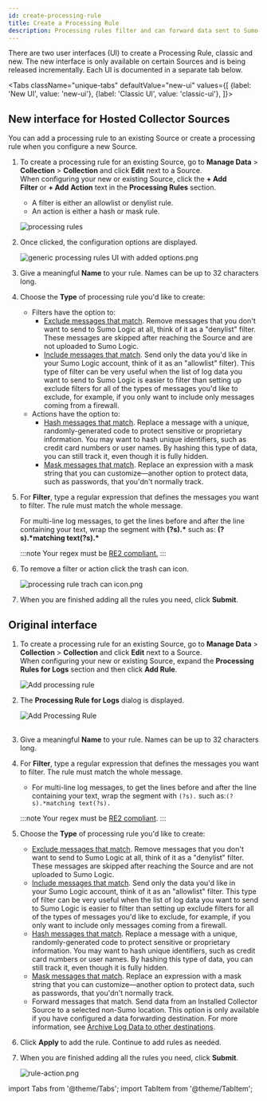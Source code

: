 ```yaml
---
id: create-processing-rule
title: Create a Processing Rule
description: Processing rules filter and can forward data sent to Sumo Logic from a Source.
---
```


There are two user interfaces (UI) to create a Processing Rule, classic and new. The new interface is only available on certain Sources and is being released incrementally. Each UI is documented in a separate tab below.

<Tabs
  className="unique-tabs"
  defaultValue="new-ui"
  values={[
    {label: 'New UI', value: 'new-ui'},
    {label: 'Classic UI', value: 'classic-ui'},
  ]}>

<TabItem value="new-ui">

## New interface for Hosted Collector Sources

You can add a processing rule to an existing Source or create a processing rule when you configure a new Source.

1. To create a processing rule for an existing Source, go to **Manage Data** > **Collection** > **Collection** and click **Edit** next to a Source. When configuring your new or existing Source, click the **\+ Add Filter** or **\+ Add** **Action** text in the **Processing Rules** section. 

    * A filter is either an allowlist or denylist rule.
    * An action is either a hash or mask rule.

    ![processing rules](/img/collector/processing-rules/create-a-processing-rule/processing-rules.png)
1. Once clicked, the configuration options are displayed.

    ![generic processing rules UI with added options.png](/img/collector/processing-rules/create-a-processing-rule/generic_processing_rules_UI_with_added_options.png)

1. Give a meaningful **Name** to your rule. Names can be up to 32 characters long.
1. Choose the **Type** of processing rule you'd like to create:
    * Filters have the option to:
        * [Exclude messages that match](include-and-exclude-rules.md). Remove messages that you don't want to send to Sumo Logic at all, think of it as a "denylist" filter. These messages are skipped after reaching the Source and are not uploaded to Sumo Logic.
        * [Include messages that match](include-and-exclude-rules.md). Send only the data you'd like in your Sumo Logic account, think of it as an "allowlist" filter). This type of filter can be very useful when the list of log data you want to send to Sumo Logic is easier to filter than setting up exclude filters for all of the types of messages you'd like to exclude, for example, if you only want to include only messages coming from a firewall.
    * Actions have the option to:
        * [Hash messages that match](hash-rules.md). Replace a message with a unique, randomly-generated code to protect sensitive or proprietary information. You may want to hash unique identifiers, such as credit card numbers or user names. By hashing this type of data, you can still track it, even though it is fully hidden.
        * [Mask messages that match](mask-rules.md). Replace an expression with a mask string that you can customize—another option to protect data, such as passwords, that you'dn't normally track.
1. For **Filter**, type a regular expression that defines the messages you want to filter. The rule must match the whole message.

    For multi-line log messages, to get the lines before and after the line containing your text, wrap the segment with **(?s).\*** such as: **(?s).\*matching text(?s).\***

     :::note
     Your regex must be [RE2 compliant.](https://github.com/google/re2/wiki/Syntax)
     :::

1. To remove a filter or action click the trash can icon.  

    ![processing rule trach can icon.png](/img/collector/processing-rules/create-a-processing-rule/trashcan-icon.png)

1. When you are finished adding all the rules you need, click **Submit**.

</TabItem>
<TabItem value="classic-ui">


## Original interface

1. To create a processing rule for an existing Source, go to **Manage Data** > **Collection** > **Collection** and click **Edit** next to a Source. When configuring your new or existing Source, expand the **Processing Rules for Logs** section and then click **Add Rule**.  

    ![Add processing rule](/img/collector/processing-rules/create-a-processing-rule/no-rules.png)

1. The **Processing Rule for Logs** dialog is displayed.   

    ![Add Processing Rule](/img/collector/processing-rules/create-a-processing-rule/redact-rules.png)  
     
1. Give a meaningful **Name** to your rule. Names can be up to 32 characters long.
1. For **Filter**, type a regular expression that defines the messages you want to filter. The rule must match the whole message.

    * For multi-line log messages, to get the lines before and after the line containing your text, wrap the segment with `(?s).` such as:`(?s).*matching text(?s).`

    :::note
    Your regex must be [RE2 compliant](https://github.com/google/re2/wiki/Syntax).
    :::

1. Choose the **Type** of processing rule you'd like to create:

    * [Exclude messages that match](include-and-exclude-rules.md). Remove messages that you don't want to send to Sumo Logic at all, think of it as a "denylist" filter. These messages are skipped after reaching the Source and are not uploaded to Sumo Logic.
    * [Include messages that match](include-and-exclude-rules.md). Send only the data you'd like in your Sumo Logic account, think of it as an "allowlist" filter. This type of filter can be very useful when the list of log data you want to send to Sumo Logic is easier to filter than setting up exclude filters for all of the types of messages you'd like to exclude, for example, if you only want to include only messages coming from a firewall.
    * [Hash messages that match](hash-rules.md). Replace a message with a unique, randomly-generated code to protect sensitive or proprietary information. You may want to hash unique identifiers, such as credit card numbers or user names. By hashing this type of data, you can still track it, even though it is fully hidden.
    * [Mask messages that match](mask-rules.md). Replace an expression with a mask string that you can customize—another option to protect data, such as passwords, that you'dn't normally track.
    * Forward messages that match. Send data from an Installed Collector Source to a selected non-Sumo location. This option is only available if you have configured a data forwarding destination. For more information, see [Archive Log Data to other destinations](/docs/manage/data-archiving/installed-collectors.md).

1. Click **Apply** to add the rule. Continue to add rules as needed.

1. When you are finished adding all the rules you need, click **Submit**.  

    ![rule-action.png](/img/collector/processing-rules/create-a-processing-rule/save-rule.png)

</TabItem>
</Tabs>

import Tabs from '@theme/Tabs';
import TabItem from '@theme/TabItem';
